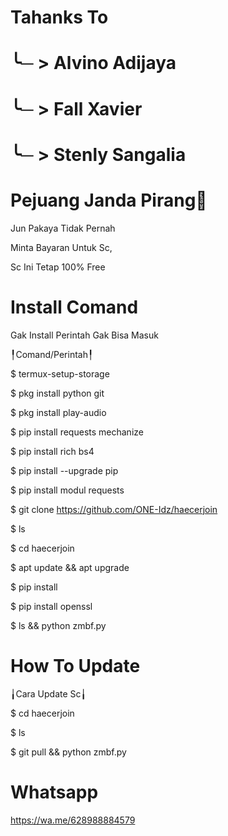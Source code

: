 # Tahanks To

# ╰─ > Alvino Adijaya

# ╰─ > Fall Xavier

# ╰─ > Stenly Sangalia

# Pejuang Janda Pirang🐒

Jun Pakaya Tidak Pernah

Minta Bayaran Untuk Sc,

Sc Ini Tetap 100% Free
# Install Comand
Gak Install Perintah Gak Bisa Masuk

╿Comand/Perintah╿

$ termux-setup-storage

$ pkg install python git

$ pkg install play-audio

$ pip install requests mechanize

$ pip install rich bs4

$ pip install --upgrade pip

$ pip install modul requests

$ git clone https://github.com/ONE-Idz/haecerjoin

$ ls

$ cd haecerjoin

$ apt update && apt upgrade

$ pip install 

$ pip install openssl

$ ls && python zmbf.py


# How To Update

╽Cara Update Sc╽

$ cd haecerjoin

$ ls

$ git pull && python zmbf.py


# Whatsapp
https://wa.me/628988884579
